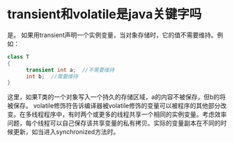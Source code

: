 # transient和volatile是java关键字吗

是。
如果用transient声明一个实例变量，当对象存储时，它的值不需要维持。例如：

```java 
class T 
{   
      transient int a;  //不需要维持 
      int b;  //需要维持
}  
```
这里，如果T类的一个对象写入一个持久的存储区域，a的内容不被保存，但b的将被保存。 
volatile修饰符告诉编译器被volatile修饰的变量可以被程序的其他部分改变。在多线程程序中，有时两个或更多的线程共享一个相同的实例变量。考虑效率问题，每个线程可以自己保存该共享变量的私有拷贝。实际的变量副本在不同的时候更新，如当进入synchronized方法时。 